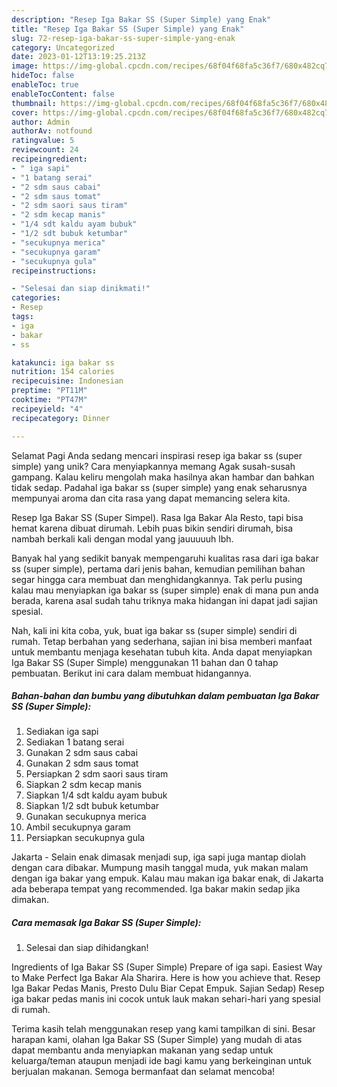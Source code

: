```yaml
---
description: "Resep Iga Bakar SS (Super Simple) yang Enak"
title: "Resep Iga Bakar SS (Super Simple) yang Enak"
slug: 72-resep-iga-bakar-ss-super-simple-yang-enak
category: Uncategorized
date: 2023-01-12T13:19:25.213Z
image: https://img-global.cpcdn.com/recipes/68f04f68fa5c36f7/680x482cq70/iga-bakar-ss-super-simple-foto-resep-utama.jpg
hideToc: false
enableToc: true
enableTocContent: false
thumbnail: https://img-global.cpcdn.com/recipes/68f04f68fa5c36f7/680x482cq70/iga-bakar-ss-super-simple-foto-resep-utama.jpg
cover: https://img-global.cpcdn.com/recipes/68f04f68fa5c36f7/680x482cq70/iga-bakar-ss-super-simple-foto-resep-utama.jpg
author: Admin
authorAv: notfound
ratingvalue: 5
reviewcount: 24
recipeingredient:
- " iga sapi"
- "1 batang serai"
- "2 sdm saus cabai"
- "2 sdm saus tomat"
- "2 sdm saori saus tiram"
- "2 sdm kecap manis"
- "1/4 sdt kaldu ayam bubuk"
- "1/2 sdt bubuk ketumbar"
- "secukupnya merica"
- "secukupnya garam"
- "secukupnya gula"
recipeinstructions:

- "Selesai dan siap dinikmati!"
categories:
- Resep
tags:
- iga
- bakar
- ss

katakunci: iga bakar ss 
nutrition: 154 calories
recipecuisine: Indonesian
preptime: "PT11M"
cooktime: "PT47M"
recipeyield: "4"
recipecategory: Dinner

---
```



Selamat Pagi Anda sedang mencari inspirasi resep iga bakar ss (super simple) yang unik? Cara menyiapkannya memang Agak susah-susah gampang. Kalau keliru mengolah maka hasilnya akan hambar dan bahkan tidak sedap. Padahal iga bakar ss (super simple) yang enak seharusnya mempunyai aroma dan cita rasa yang dapat memancing selera kita.


Resep Iga Bakar SS (Super Simpel). Rasa Iga Bakar Ala Resto, tapi bisa hemat karena dibuat dirumah. Lebih puas bikin sendiri dirumah, bisa nambah berkali kali dengan modal yang jauuuuuh lbh.

Banyak hal yang sedikit banyak mempengaruhi kualitas rasa dari iga bakar ss (super simple), pertama dari jenis bahan, kemudian pemilihan bahan segar hingga cara membuat dan menghidangkannya. Tak perlu pusing kalau mau menyiapkan iga bakar ss (super simple) enak di mana pun anda berada, karena asal sudah tahu triknya maka hidangan ini dapat jadi sajian spesial.


Nah, kali ini kita coba, yuk, buat iga bakar ss (super simple) sendiri di rumah. Tetap berbahan yang sederhana, sajian ini bisa memberi manfaat untuk membantu menjaga kesehatan tubuh kita. Anda dapat menyiapkan Iga Bakar SS (Super Simple) menggunakan 11 bahan dan 0 tahap pembuatan. Berikut ini cara dalam membuat hidangannya.

<!--inarticleads1-->

##### Bahan-bahan dan bumbu yang dibutuhkan dalam pembuatan Iga Bakar SS (Super Simple):

1. Sediakan  iga sapi
1. Sediakan 1 batang serai
1. Gunakan 2 sdm saus cabai
1. Gunakan 2 sdm saus tomat
1. Persiapkan 2 sdm saori saus tiram
1. Siapkan 2 sdm kecap manis
1. Siapkan 1/4 sdt kaldu ayam bubuk
1. Siapkan 1/2 sdt bubuk ketumbar
1. Gunakan secukupnya merica
1. Ambil secukupnya garam
1. Persiapkan secukupnya gula


Jakarta - Selain enak dimasak menjadi sup, iga sapi juga mantap diolah dengan cara dibakar. Mumpung masih tanggal muda, yuk makan malam dengan iga bakar yang empuk. Kalau mau makan iga bakar enak, di Jakarta ada beberapa tempat yang recommended. Iga bakar makin sedap jika dimakan. 

<!--inarticleads2-->

##### Cara memasak Iga Bakar SS (Super Simple):


1. Selesai dan siap dihidangkan!

Ingredients of Iga Bakar SS (Super Simple) Prepare of iga sapi. Easiest Way to Make Perfect Iga Bakar Ala Sharira. Here is how you achieve that. Resep Iga Bakar Pedas Manis, Presto Dulu Biar Cepat Empuk. Sajian Sedap) Resep iga bakar pedas manis ini cocok untuk lauk makan sehari-hari yang spesial di rumah. 

Terima kasih telah menggunakan resep yang kami tampilkan di sini. Besar harapan kami, olahan Iga Bakar SS (Super Simple) yang mudah di atas dapat membantu anda menyiapkan makanan yang sedap untuk keluarga/teman ataupun menjadi ide bagi kamu yang berkeinginan untuk berjualan makanan. Semoga bermanfaat dan selamat mencoba!
